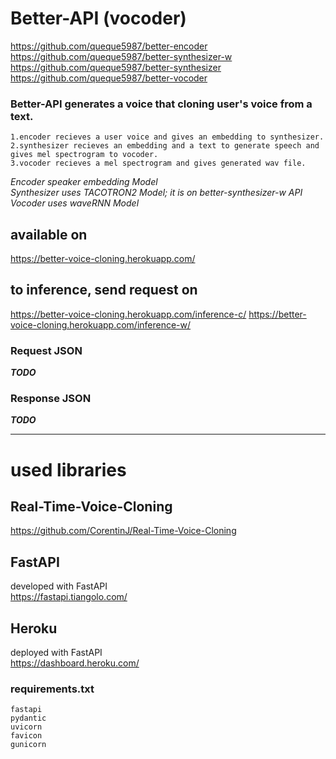 Better-API (vocoder)
=============
https://github.com/queque5987/better-encoder    
https://github.com/queque5987/better-synthesizer-w   
https://github.com/queque5987/better-synthesizer   
https://github.com/queque5987/better-vocoder    

### Better-API generates a voice that cloning user's voice from a text.
    1.encoder recieves a user voice and gives an embedding to synthesizer.
    2.synthesizer recieves an embedding and a text to generate speech and gives mel spectrogram to vocoder.   
    3.vocoder recieves a mel spectrogram and gives generated wav file.   
       
*Encoder speaker embedding Model*   
*Synthesizer uses TACOTRON2 Model; it is on better-synthesizer-w API*   
*Vocoder uses waveRNN Model*   
    
## available on
https://better-voice-cloning.herokuapp.com/
## to inference, send request on
https://better-voice-cloning.herokuapp.com/inference-c/
https://better-voice-cloning.herokuapp.com/inference-w/

### Request JSON
   ***TODO***
### Response JSON
   ***TODO***
   
* * *
# used libraries
## Real-Time-Voice-Cloning
https://github.com/CorentinJ/Real-Time-Voice-Cloning

## FastAPI   
developed with FastAPI   
https://fastapi.tiangolo.com/   

## Heroku
deployed with FastAPI   
https://dashboard.heroku.com/

### requirements.txt
    fastapi
    pydantic
    uvicorn
    favicon
    gunicorn
